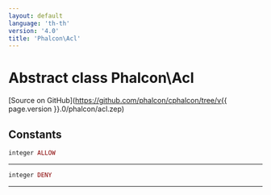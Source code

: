 ```yaml
---
layout: default
language: 'th-th'
version: '4.0'
title: 'Phalcon\Acl'
---
```


# Abstract class **Phalcon\Acl**

[Source on GitHub](https://github.com/phalcon/cphalcon/tree/v{{ page.version }}.0/phalcon/acl.zep)

## Constants

```php
integer ALLOW
```

* * *

```php
integer DENY
```

* * *
